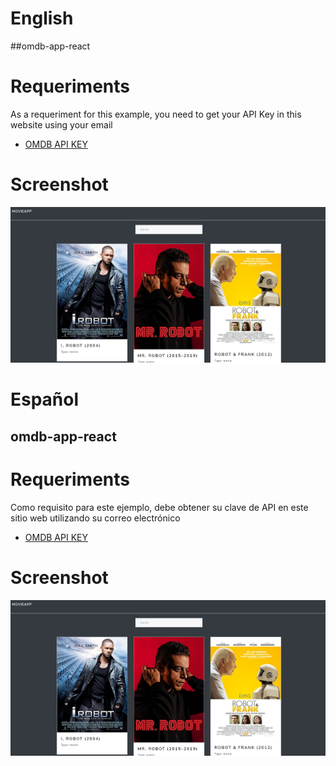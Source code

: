 # English

##omdb-app-react


# Requeriments

As a requeriment for this example, you need to get your API Key in this website using your email


* [OMDB API KEY](http://www.omdbapi.com/)

# Screenshot

![](./screenshot.png)



# Español

## omdb-app-react

# Requeriments

Como requisito para este ejemplo, debe obtener su clave de API en este sitio web utilizando su correo electrónico

* [OMDB API KEY](http://www.omdbapi.com/)

# Screenshot

![](./screenshot.png)
